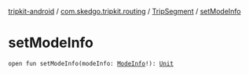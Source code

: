 [tripkit-android](../../index.md) / [com.skedgo.tripkit.routing](../index.md) / [TripSegment](index.md) / [setModeInfo](./set-mode-info.md)

# setModeInfo

`open fun setModeInfo(modeInfo: `[`ModeInfo`](../-mode-info/index.md)`!): `[`Unit`](https://kotlinlang.org/api/latest/jvm/stdlib/kotlin/-unit/index.html)